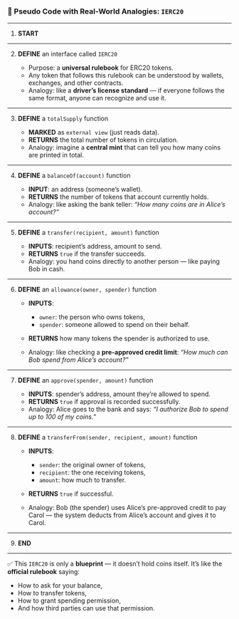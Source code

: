 ### 🧠 Pseudo Code with Real-World Analogies: `IERC20`

---

1. **START**

---

2. **DEFINE** an interface called `IERC20`

   - Purpose: a **universal rulebook** for ERC20 tokens.
   - Any token that follows this rulebook can be understood by wallets, exchanges, and other contracts.
   - Analogy: like a **driver’s license standard** — if everyone follows the same format, anyone can recognize and use it.

---

3. **DEFINE** a `totalSupply` function

   - **MARKED** as `external view` (just reads data).
   - **RETURNS** the total number of tokens in circulation.
   - Analogy: imagine a **central mint** that can tell you how many coins are printed in total.

---

4. **DEFINE** a `balanceOf(account)` function

   - **INPUT**: an address (someone’s wallet).
   - **RETURNS** the number of tokens that account currently holds.
   - Analogy: like asking the bank teller: _“How many coins are in Alice’s account?”_

---

5. **DEFINE** a `transfer(recipient, amount)` function

   - **INPUTS**: recipient’s address, amount to send.
   - **RETURNS** `true` if the transfer succeeds.
   - Analogy: you hand coins directly to another person — like paying Bob in cash.

---

6. **DEFINE** an `allowance(owner, spender)` function

   - **INPUTS**:

     - `owner`: the person who owns tokens,
     - `spender`: someone allowed to spend on their behalf.

   - **RETURNS** how many tokens the spender is authorized to use.
   - Analogy: like checking a **pre-approved credit limit**: _“How much can Bob spend from Alice’s account?”_

---

7. **DEFINE** an `approve(spender, amount)` function

   - **INPUTS**: spender’s address, amount they’re allowed to spend.
   - **RETURNS** `true` if approval is recorded successfully.
   - Analogy: Alice goes to the bank and says: _“I authorize Bob to spend up to 100 of my coins.”_

---

8. **DEFINE** a `transferFrom(sender, recipient, amount)` function

   - **INPUTS**:

     - `sender`: the original owner of tokens,
     - `recipient`: the one receiving tokens,
     - `amount`: how much to transfer.

   - **RETURNS** `true` if successful.
   - Analogy: Bob (the spender) uses Alice’s pre-approved credit to pay Carol — the system deducts from Alice’s account and gives it to Carol.

---

9. **END**

---

✅ This `IERC20` is only a **blueprint** — it doesn’t hold coins itself. It’s like the **official rulebook** saying:

- How to ask for your balance,
- How to transfer tokens,
- How to grant spending permission,
- And how third parties can use that permission.
